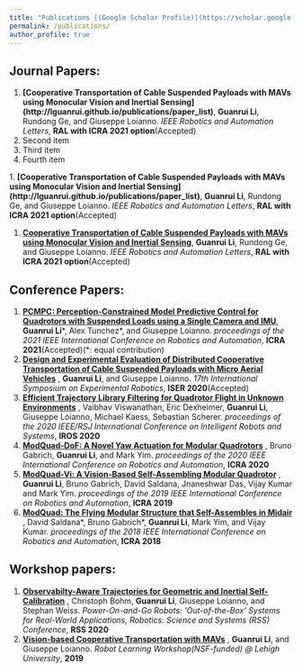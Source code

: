 ```yaml
---
title: "Publications [(Google Scholar Profile)](https://scholar.google.com/citations?hl=en&authuser=1&user=v_bUoRAAAAAJ)"
permalink: /publications/
author_profile: true
---
```

## Journal Papers:
<ol>
<li> <b>[Cooperative Transportation of Cable Suspended Payloads with MAVs using Monocular Vision and Inertial Sensing](http://lguanrui.github.io/publications/paper_list)</b>, <b>Guanrui Li</b>, Rundong Ge, and Giuseppe Loianno. <i>IEEE Robotics and Automation Letters</i>, <b>RAL with ICRA 2021 option</b>(Accepted)</li>
<li>Second item</li>
<li>Third item</li>
<li>Fourth item</li>
</ol>
1. <b>[Cooperative Transportation of Cable Suspended Payloads with MAVs using Monocular Vision and Inertial Sensing](http://lguanrui.github.io/publications/paper_list)</b>, <b>Guanrui Li</b>, Rundong Ge, and Giuseppe Loianno. <i>IEEE Robotics and Automation Letters</i>, <b>RAL with ICRA 2021 option</b>(Accepted)

1. <b>[Cooperative Transportation of Cable Suspended Payloads with MAVs using Monocular Vision and Inertial Sensing](http://lguanrui.github.io/publications/paper_list)</b>, <b>Guanrui Li</b>, Rundong Ge, and Giuseppe Loianno. <i>IEEE Robotics and Automation Letters</i>, <b>RAL with ICRA 2021 option</b>(Accepted)
 
## Conference Papers:

1. <b>[PCMPC:  Perception-Constrained  Model  Predictive  Control  for Quadrotors  with  Suspended  Loads  using  a  Single  Camera  and  IMU](http://lguanrui.github.io/publications/PCMPC2021ICRA)</b>, <b>Guanrui Li</b>\*, Alex Tunchez\*, and Giuseppe Loianno. <i>proceedings of the 2021 IEEE International Conference on Robotics and Automation</i>, <b>ICRA 2021</b>(Accepted)(\*: equal contribution)
2. <b>[Design and Experimental Evaluation of Distributed Cooperative Transportation of Cable Suspended Payloads with Micro Aerial Vehicles](http://lguanrui.github.io/publications/CoprTrsp2020ISER)</b> , <b>Guanrui Li</b>, and Giuseppe Loianno. <i>17th International Symposium on Experimental Robotics</i>, <b>ISER 2020</b>(Accepted)
3. <b>[Efficient Trajectory Library Filtering for Quadrotor Flight in Unknown Environments](http://lguanrui.github.io/publications/TrajLib2020IROS)</b> , Vaibhav Viswanathan, Eric Dexheimer, <b>Guanrui Li</b>, Giuseppe Loianno, Michael Kaess, Sebastian Scherer. <i>proceedings of the 2020 IEEE/RSJ International Conference on Intelligent Robots and Systems</i>, <b>IROS 2020</b>
4. <b>[ModQuad-DoF: A Novel Yaw Actuation for Modular Quadrotors](http://lguanrui.github.io/publications/ModQuaddof2020ICRA)</b> , Bruno Gabrich, <b>Guanrui Li</b>, and Mark Yim. <i>proceedings of the 2020 IEEE International Conference on Robotics and Automation</i>, <b>ICRA 2020</b>
5. <b>[ModQuad-Vi: A Vision-Based Self-Assembling Modular Quadrotor](http://lguanrui.github.io/publications/ModQuadVi2019ICRA)</b> , <b>Guanrui Li</b>, Bruno Gabrich, David Saldana, Jnaneshwar Das, Vijay Kumar and Mark Yim. <i>proceedings of the 2019 IEEE International Conference on Robotics and Automation</i>, <b>ICRA 2019</b>
6. <b>[ModQuad: The Flying Modular Structure that Self-Assembles in Midair](http://lguanrui.github.io/publications/ModQuad2018ICRA)</b> , David Saldana\*, Bruno Gabrich\*, <b>Guanrui Li</b>, Mark Yim, and Vijay Kumar. <i>proceedings of the 2018 IEEE International Conference on Robotics and Automation</i>, <b>ICRA 2018</b>

## Workshop papers:
1. <b>[Observabilty-Aware Trajectories for Geometric and Inertial Self-Calibration](http://lguanrui.github.io/publications/Calib2020RSSworkshop)</b> , Christoph Bohm, <b>Guanrui Li</b>, Giuseppe Loianno, and Stephan Weiss. <i>Power-On-and-Go Robots: ‘Out-of-the-Box’ Systems for Real-World Applications, Robotics: Science and Systems (RSS) Conference</i>, <b>RSS 2020</b>
2. <b>[Vision-based Cooperative Transportation with MAVs](http://lguanrui.github.io/publications/paper_list)</b> , <b>Guanrui Li</b>, and Giuseppe Loianno. <i>Robot Learning Workshop(NSF-funded) @ Lehigh University</i>, <b>2019</b>
